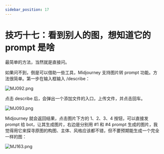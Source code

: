 ```yaml
---
sidebar_position: 17
---
```


# 技巧十七：看到别人的图，想知道它的 prompt 是啥

最简单的方法，当然就是直接问。

如果问不到，倒是可以借助一些工具，Midjourney 支持图片转 prompt 功能。方法很简单。第一步在输入框输入 /describe：

![MJ092.png](https://cdn.jsdelivr.net/gh/misu198/Midjourney@main/docs/MJ0921713529900.png)

点击 describe 后，会弹出一个添加文件的入口，上传文件，并点击回车。

![MJ093.png](https://cdn.jsdelivr.net/gh/misu198/Midjourney@main/docs/MJ0931713529903.png)

Midjourney 就会返回结果，点击图片下方的 1、2、3、4 按钮，可以直接发 prompt 给 bot，让其生成图片，右边是分别用 #1 和 #4 prompt 生成的图片，我觉得用它来探寻原图的构图、主体、风格应该都不错，但不要预期能生成一个完全一样的图：

![MJ163.png](https://cdn.jsdelivr.net/gh/misu198/Midjourney@main/docs/MJ1631713529908.png)

